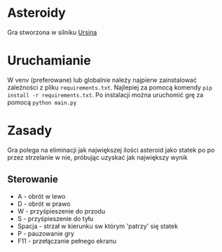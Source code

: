 # Asteroidy
Gra stworzona w silniku [Ursina](https://ursinaengine.org)

# Uruchamianie
W venv (preferowane) lub globalnie należy najpierw zainstalować zależności z pliku `requirements.txt`. Najlepiej za pomocą komendy `pip install -r requirements.txt`. Po instalacji można uruchomić grę za pomocą `python main.py`

# Zasady
Gra polega na eliminacji jak największej ilości asteroid jako statek po po przez strzelanie w nie, próbując uzyskać jak największy wynik

## Sterowanie

- A - obrót w lewo
- D - obrót w prawo
- W - przyśpieszenie do przodu
- S - przyśpieszenie do tyłu
- Spacja - strzał w kierunku sw którym 'patrzy' się statek
- P - pauzowanie gry
- F11 - przełączanie pełnego ekranu
